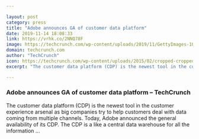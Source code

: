 ```yaml
---

layout: post
category: press
title: "Adobe announces GA of customer data platform"
date: 2019-11-14 18:08:33
link: https://vrhk.co/2NNQ78F
image: https://techcrunch.com/wp-content/uploads/2019/11/GettyImages-1092727308.jpg?w=600
domain: techcrunch.com
author: "TechCrunch"
icon: https://techcrunch.com/wp-content/uploads/2015/02/cropped-cropped-favicon-gradient.png?w=180
excerpt: "The customer data platform (CDP) is the newest tool in the customer experience arsenal as big companies try to help customers deal with data coming from multiple channels. Today, Adobe announced the general availability of its CDP. The CDP is a like a central data warehouse for all the information …"

---
```


### Adobe announces GA of customer data platform – TechCrunch

The customer data platform (CDP) is the newest tool in the customer experience arsenal as big companies try to help customers deal with data coming from multiple channels. Today, Adobe announced the general availability of its CDP. The CDP is a like a central data warehouse for all the information …